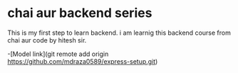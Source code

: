# chai aur backend series

This is my first step to learn backend. i am learnig this backend course from chai aur code by hitesh sir.

-[Model link](git remote add origin https://github.com/mdraza0589/express-setup.git)